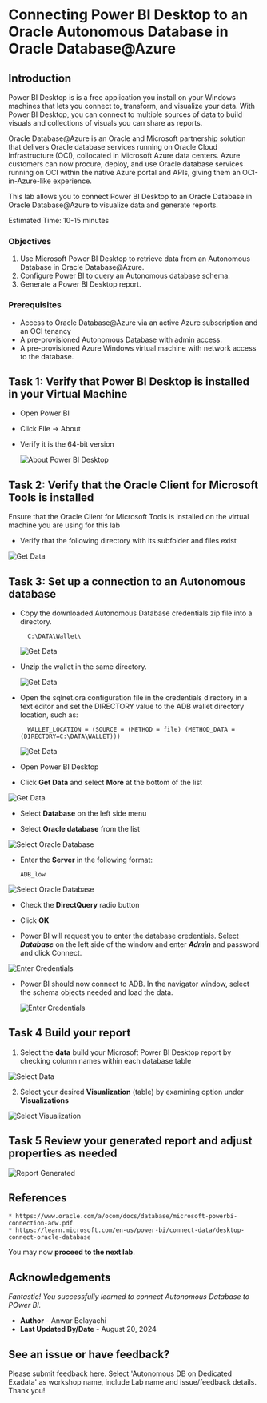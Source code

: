 # Connecting Power BI Desktop to an Oracle Autonomous Database in Oracle Database@Azure 

## Introduction
Power BI Desktop is is a free application you install on your Windows machines that lets you connect to, transform, and visualize your data. With Power BI Desktop, you can connect to multiple sources of data to build visuals and collections of visuals you can share as reports.

Oracle Database@Azure is an Oracle and Microsoft partnership solution that delivers Oracle database services running on Oracle Cloud Infrastructure (OCI), collocated in Microsoft Azure data centers. Azure customers can now procure, deploy, and use Oracle database services running on OCI within the native Azure portal and APIs, giving them an OCI-in-Azure-like experience. 

This lab allows you to connect Power BI Desktop to an Oracle Database in Oracle Database@Azure to visualize data and generate reports.

Estimated Time: 10-15 minutes

### Objectives

1. Use Microsoft Power BI Desktop to retrieve data from an Autonomous Database in Oracle Database@Azure.
2. Configure Power BI to query an Autonomous database schema.
3. Generate a Power BI Desktop report.

### Prerequisites
- Access to Oracle Database@Azure via an active Azure subscription and an OCI tenancy
- A pre-provisioned Autonomous Database with admin access.
- A pre-provisioned Azure Windows virtual machine with network access to the database.



## Task 1: Verify that Power BI Desktop is installed in your Virtual Machine

- Open Power BI

- Click File -> About

- Verify it is the 64-bit version

  ![About Power BI Desktop](./images/powerbiversion.png " ")


## Task 2: Verify that the Oracle Client for Microsoft Tools is installed

Ensure that the Oracle Client for Microsoft Tools is installed on the virtual machine you are using for this lab

- Verify that the following directory with its subfolder and files exist

![Get Data](./images/oracleclient.png " ")


## Task 3: Set up a connection to an Autonomous database

  - Copy the downloaded Autonomous Database credentials zip file into a directory.

    ```
      C:\DATA\Wallet\
    ```
  
     ![Get Data](./images/wallet1.png " ")

  - Unzip the wallet in the same directory.

     ![Get Data](./images/wallet2.png " ")
    
  - Open the sqlnet.ora configuration file in the credentials directory in a text editor and set the DIRECTORY value to the ADB wallet directory location, such as:

    ```
      WALLET_LOCATION = (SOURCE = (METHOD = file) (METHOD_DATA = (DIRECTORY=C:\DATA\WALLET))) 
    ```

     ![Get Data](./images/wallet3.png " ")

    
  - Open Power BI Desktop

  - Click **Get Data** and select **More** at the bottom of the list

  ![Get Data](./images/getdatamore.png " ")

  - Select **Database** on the left side menu

  - Select **Oracle database** from the list

  ![Select Oracle Database](./images/databaseoracle.png " ")

  - Enter the **Server** in the following format:

    ```
    ADB_low
    ```

  ![Select Oracle Database](./images/adb1.png " ")

  - Check the **DirectQuery** radio button
    
  - Click **OK**

  - Power BI will request you to enter the database credentials. Select ***Database*** on the left side of the window and enter ***Admin*** and password and click Connect.

  ![Enter Credentials](./images/adb2.png " ")

  - Power BI should now connect to ADB. In the navigator window, select the schema objects needed and load the data. 

    ![Enter Credentials](./images/adb3.png " ")


## Task 4 Build your report

  1. Select the **data** build your Microsoft Power BI Desktop report by checking column names within each database table

  ![Select Data](./images/dataselection.png " ")

  2. Select your desired **Visualization** (table) by examining option under **Visualizations** 

  ![Select Visualization](./images/visualizations.png " ")

## Task 5 Review your generated report and adjust properties as needed

  ![Report Generated](./images/reportgenerated.png " ")


## References

    * https://www.oracle.com/a/ocom/docs/database/microsoft-powerbi-connection-adw.pdf
    * https://learn.microsoft.com/en-us/power-bi/connect-data/desktop-connect-oracle-database

You may now **proceed to the next lab**.

## Acknowledgements

*Fantastic! You successfully learned to connect Autonomous Database to POwer BI.*

- **Author** - Anwar Belayachi
- **Last Updated By/Date** - August 20, 2024


## See an issue or have feedback?  
Please submit feedback [here](https://apexapps.oracle.com/pls/apex/f?p=133:1:::::P1_FEEDBACK:1).   Select 'Autonomous DB on Dedicated Exadata' as workshop name, include Lab name and issue/feedback details. Thank you!
